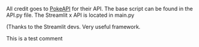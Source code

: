 All credit goes to [PokeAPI](https://pokeapi.co/) for their API. The base script can be found in the API.py file. 
The Streamlit x API is located in main.py

(Thanks to the Streamlit devs. Very useful framework.


This is a test comment
